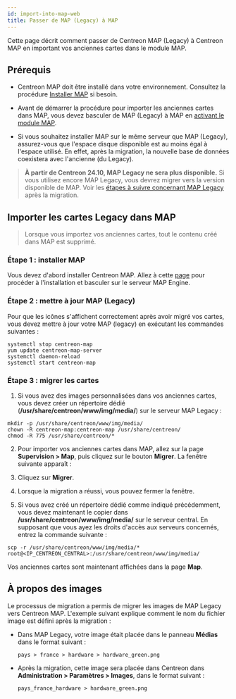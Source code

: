 ```yaml
---
id: import-into-map-web
title: Passer de MAP (Legacy) à MAP
---
```


Cette page décrit comment passer de Centreon MAP (Legacy) à Centreon MAP en important vos anciennes cartes dans le module MAP.

## Prérequis

- Centreon MAP doit être installé dans votre environnement. Consultez la procédure [Installer MAP](map-web-install.md) si besoin.

- Avant de démarrer la procédure pour importer les anciennes cartes dans MAP, vous devez basculer de MAP (Legacy) à MAP en [activant le module MAP](./map-web-install.md#étape-3--activer-le-module-map).

- Si vous souhaitez installer MAP sur le même serveur que MAP (Legacy), assurez-vous que l'espace disque disponible est au moins égal à l'espace utilisé. En effet, après la migration, la nouvelle base de données coexistera avec l'ancienne (du Legacy).

> **À partir de Centreon 24.10, MAP Legacy ne sera plus disponible.** Si vous utilisez encore MAP Legacy, vous devrez migrer vers la version disponible de MAP. Voir les [étapes à suivre concernant MAP Legacy](https://docs.centreon.com/fr/docs/graph-views/map-legacy-eol/) après la migration.

## Importer les cartes Legacy dans MAP

> Lorsque vous importez vos anciennes cartes, tout le contenu créé dans MAP est supprimé.

### Étape 1 : installer MAP

Vous devez d'abord installer Centreon MAP. Allez à cette [page](map-web-install.md) pour procéder à l'installation et basculer sur le serveur MAP Engine.

### Étape 2 : mettre à jour MAP (Legacy)

Pour que les icônes s'affichent correctement après avoir migré vos cartes, vous devez mettre à jour votre MAP (legacy) en exécutant les commandes suivantes :

```shell
systemctl stop centreon-map
yum update centreon-map-server
systemctl daemon-reload
systemctl start centreon-map
```

### Étape 3 : migrer les cartes

1. Si vous avez des images personnalisées dans vos anciennes cartes, vous devez créer un répertoire dédié (**/usr/share/centreon/www/img/media/**) sur le serveur MAP Legacy :
  
  ```shell
  mkdir -p /usr/share/centreon/www/img/media/
  chown -R centreon-map:centreon-map /usr/share/centreon/
  chmod -R 775 /usr/share/centreon/*
  ```

2. Pour importer vos anciennes cartes dans MAP, allez sur la page **Supervision > Map**, puis cliquez sur le bouton **Migrer**. La fenêtre suivante apparaît :
  
3. Cliquez sur **Migrer**.

4. Lorsque la migration a réussi, vous pouvez fermer la fenêtre.

5. Si vous avez créé un répertoire dédié comme indiqué précédemment, vous devez maintenant le copier dans **/usr/share/centreon/www/img/media/** sur le serveur central. En supposant que vous ayez les droits d'accès aux serveurs concernés, entrez la commande suivante :
  
  ```shell
  scp -r /usr/share/centreon/www/img/media/* root@<IP_CENTREON_CENTRAL>:/usr/share/centreon/www/img/media/
  ```

Vos anciennes cartes sont maintenant affichées dans la page **Map**. 

## À propos des images

Le processus de migration a permis de migrer les images de MAP Legacy vers Centreon MAP. L'exemple suivant explique comment le nom du fichier image est défini après la migration :

- Dans MAP Legacy, votre image était placée dans le panneau **Médias** dans le format suivant :
  
  ```shell
  pays > france > hardware > hardware_green.png
  ```

- Après la migration, cette image sera placée dans Centreon dans **Administration > Paramètres > Images**, dans le format suivant :
  
  ```shell
  pays_france_hardware > hardware_green.png
  ```

